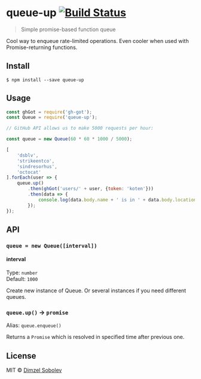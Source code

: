 # queue-up [![Build Status](https://travis-ci.org/dsblv/queue-up.svg?branch=master)](https://travis-ci.org/dsblv/queue-up)

> Simple promise-based function queue

Cool way to enqueue rate-limited operations. Even cooler when used with Promise-returning functions.


## Install

```
$ npm install --save queue-up
```


## Usage

```js
const ghGot = require('gh-got');
const Queue = require('queue-up');

// GitHub API allows us to make 5000 requests per hour:

const queue = new Queue(60 * 60 * 1000 / 5000);

[
	'dsblv',
	'strikeentco',
	'sindresorhus',
	'octocat'
].forEach(user => {
	queue.up()
		.then(ghGot('users/' + user, {token: 'koten'}))
		.then(data => {
			console.log(data.body.name + ' is in ' + data.body.location);
		});
});

```


## API

### `queue = new Queue([interval])`

#### interval

Type: `number`  
Default: `1000`

Create new instance of Queue. Or several instances if you need different queues.

### `queue.up()` → `promise`

Alias: `queue.enqueue()`

Returns a `Promise` which is resolved in specified time after previous one.


## License

MIT © [Dimzel Sobolev](http://vk.com/sobo13v)
